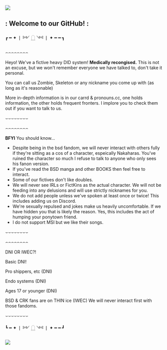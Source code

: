 ## ![](https://i.pinimg.com/736x/29/6c/7c/296c7c240dc35d2eb43a4fae8fdfd85d.jpg)
## : Welcome to our **GitHub**! :

┏ ━ ✦ ❘ ༻ 𓉸 ༺ ❘ ✦ ━ ━ ┓

⌢⌢⌢⌢⌢⌢⌢⌢

Heyo! We've a fictive heavy DID system!
**Medically recongised.**
This is not an excuse, but we won't remember everyone we have talked to, don't take it personal.

You can call us Zombie, Skeleton or any nickname you come up with (as long as it's reasonable)

More in-depth information is in our carrd & pronouns.cc, one holds information, the other holds frequent fronters. I implore you to check them out if you want to talk to us.


⌣⌣⌣⌣⌣⌣⌣⌣


⌢⌢⌢⌢⌢⌢⌢⌢

**BFYI** You should know...

- Despite being in the bsd fandom, we will never interact with others fully if they're sitting as a cos of a character, espeically Nakaharas. You've ruined the character so much I refuse to talk to anyone who only sees his fanon version.
- If you've read the BSD manga and other BOOKS then feel free to interact. 
- Some of our fictives don't like doubles.
- We will never see IRLs or FictKins as the actual character. We will not be feeding into any delusions and will use strictly nicknames for you.
- We do not add people unless we've spoken at least once or twice! This includes adding us on Discord.
- We're sexually repulsed and jokes make us heavily uncomfortable. If we have hidden you that is likely the reason. Yes, this includes the act of humping your ponytown friend.
- I do not support MSI but we like their songs.

⌣⌣⌣⌣⌣⌣⌣⌣

⌢⌢⌢⌢⌢⌢⌢⌢

DNI OR IWEC?!

Basic DNI!

Pro shippers, etc (DNI)

Endo systems (DNI)

Ages 17 or younger (DNI)

BSD & CRK fans are on THIN ice (IWEC)
We will never interact first with those fandoms.

⌣⌣⌣⌣⌣⌣⌣⌣

┗ ━ ✦ ❘ ༻ 𓉸 ༺ ❘ ✦ ━ ━ ┛

![](https://i.pinimg.com/736x/7b/a2/a7/7ba2a783c400cfb675ff52bf98e73d50.jpg)

<!--
**BashedZombie/BashedZombie** is a ✨ _special_ ✨ repository because its `README.md` (this file) appears on your GitHub profile.

Here are some ideas to get you started:

- 🔭 I’m currently working on ...
- 🌱 I’m currently learning ...
- 👯 I’m looking to collaborate on ...
- 🤔 I’m looking for help with ...
- 💬 Ask me about ...
- 📫 How to reach me: ...
- 😄 Pronouns: ...
- ⚡ Fun fact: ...
-->
